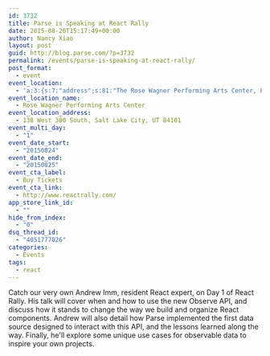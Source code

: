 ```yaml
---
id: 3732
title: Parse is Speaking at React Rally
date: 2015-08-20T15:17:49+00:00
author: Nancy Xiao
layout: post
guid: http://blog.parse.com/?p=3732
permalink: /events/parse-is-speaking-at-react-rally/
post_format:
  - event
event_location:
  - 'a:3:{s:7:"address";s:81:"The Rose Wagner Performing Arts Center, Park Avenue, Park City, UT, United States";s:3:"lat";s:9:"40.650745";s:3:"lng";s:19:"-111.50318900000002";}'
event_location_name:
  - Rose Wagner Performing Arts Center
event_location_address:
  - 138 West 300 South, Salt Lake City, UT 84101
event_multi_day:
  - "1"
event_date_start:
  - "20150824"
event_date_end:
  - "20150825"
event_cta_label:
  - Buy Tickets
event_cta_link:
  - http://www.reactrally.com/
app_store_link_id:
  - ""
hide_from_index:
  - "0"
dsq_thread_id:
  - "4051777026"
categories:
  - Events
tags:
  - react
---
```

Catch our very own Andrew Imm, resident React expert, on Day 1 of React Rally. His talk will cover when and how to use the new Observe API, and discuss how it stands to change the way we build and organize React components. Andrew will also detail how Parse implemented the first data source designed to interact with this API, and the lessons learned along the way. Finally, he'll explore some unique use cases for observable data to inspire your own projects.